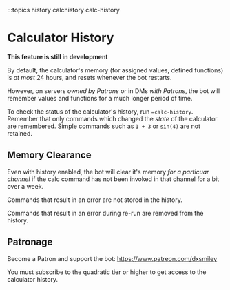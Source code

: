 :::topics history calchistory calc-history

# Calculator History

**This feature is still in development**

By default, the calculator's memory (for assigned values, defined functions) is *at most* 24 hours, and resets whenever the bot restarts.

However, on servers *owned by Patrons* or in DMs *with Patrons*, the bot will remember values and functions for a much longer period of time.

To check the status of the calculator's history, run `=calc-history`. Remember that only commands which changed the *state* of the calculator are remembered. Simple commands such as `1 + 3` or `sin(4)` are not retained.

## Memory Clearance

Even with history enabled, the bot will clear it's memory *for a particuar channel* if the calc command has not been invoked in that channel for a bit over a week.

Commands that result in an error are not stored in the history.

Commands that result in an error during re-run are removed from the history.

## Patronage

Become a Patron and support the bot: https://www.patreon.com/dxsmiley

You must subscribe to the quadratic tier or higher to get access to the calculator history.